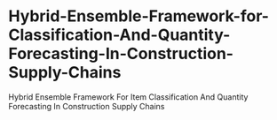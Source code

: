 # Hybrid-Ensemble-Framework-for-Classification-And-Quantity-Forecasting-In-Construction-Supply-Chains
Hybrid Ensemble Framework For Item Classification And Quantity Forecasting In Construction Supply Chains
